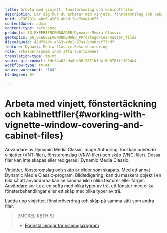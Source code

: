 ```yaml
---
title: Arbeta med vinjett, fönsteromslag och kabinettfiler
description: Lär dig hur du arbetar med vinjett, fönsteromslag och kabinettfiler.
uuid: a738791c-4be0-4286-abbd-fae7a0e4bb73
contentOwner: admin
content-type: reference
products: SG_EXPERIENCEMANAGER/Dynamic-Media-Classic
geptopics: SG_SCENESEVENONDEMAND_PK/categories/master_files
discoiquuid: 42df9adc-e563-4de2-87a4-bd40cef77cdf
feature: Dynamic Media Classic,Resurshantering
role: Yrkesverksamma inom affärsverksamhet
translation-type: tm+mt
source-git-commit: 3def4a02eda8dc36f2811b3d4f0e870fff1994e4
workflow-type: tm+mt
source-wordcount: '143'
ht-degree: 0%

---
```



# Arbeta med vinjett, fönstertäckning och kabinettfiler{#working-with-vignette-window-covering-and-cabinet-files}

Användare av Dynamic Media Classic Image Authoring Tool kan *använda* vinjetter (VNT-filer), fönsteromslag (VNW-filer) och skåp (VNC-filer). Dessa filer kan inte skapas eller redigeras i Dynamic Media Classic.

Vinjetter, fönsteromslag och skåp är bilder som skapats. Med ett annat Dynamic Media Classic-program, Bildredigering, kan du maskera objekt i en bild så att användarna kan se samma bild i olika texturer eller färger. Användare ser t.ex. en soffa med olika typer av trä, ett fönster med olika fönsterbehandlingar eller ett skåp med olika typer av trä.

Ladda upp vinjetter, fönsteröverdrag och skåp på samma sätt som andra filer.

>[!MORELIKETHIS]
>
>* [Förinställningar för visningsprogram](application-setup.md#viewer_presets)

